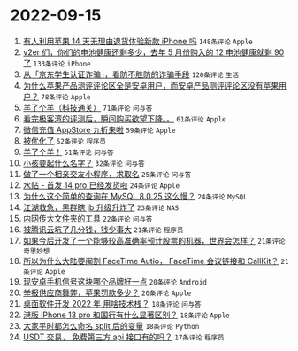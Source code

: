 # 2022-09-15

1. [有人利用苹果 14 天无理由退货体验新款 iPhone 吗](https://www.v2ex.com/t/880171) `148条评论` `Apple`
1. [v2er 们，你们的电池健康还剩多少，去年 5 月份购入的 12 电池健康就剩 90 了](https://www.v2ex.com/t/880194) `133条评论` `iPhone`
1. [从「京东学生认证诈骗」，看防不胜防的诈骗手段](https://www.v2ex.com/t/880154) `120条评论` `生活`
1. [为什么苹果产品测评评论区全是安卓用户，而安卓产品测评评论区没有苹果用户？](https://www.v2ex.com/t/880137) `78条评论` `Apple`
1. [羊了个羊（科技通关）](https://www.v2ex.com/t/880260) `71条评论` `问与答`
1. [看完极客湾的评测后，瞬间购买欲望下降。。](https://www.v2ex.com/t/880165) `61条评论` `Apple`
1. [微信充值 AppStore 九折来啦](https://www.v2ex.com/t/880238) `59条评论` `Apple`
1. [被优化了](https://www.v2ex.com/t/880174) `52条评论` `程序员`
1. [羊了个羊！](https://www.v2ex.com/t/880136) `51条评论` `问与答`
1. [小孩要起什么名字？](https://www.v2ex.com/t/880311) `32条评论` `问与答`
1. [做了一个相亲交友小程序，求取名](https://www.v2ex.com/t/880296) `25条评论` `问与答`
1. [水贴 - 首发 14 pro 已经发货啦](https://www.v2ex.com/t/880236) `24条评论` `Apple`
1. [为什么这个简单的查询在 MySQL 8.0.25 这么慢？](https://www.v2ex.com/t/880186) `24条评论` `MySQL`
1. [江湖救急，黑群瞎 jb 升级升炸了](https://www.v2ex.com/t/880284) `23条评论` `NAS`
1. [内网传大文件夹的工具](https://www.v2ex.com/t/880175) `22条评论` `问与答`
1. [被腾讯云坑了几分钱，钱少事大](https://www.v2ex.com/t/880372) `21条评论` `程序员`
1. [如果今后开发了一个能够较高准确率预计股票的机器，世界会怎样？](https://www.v2ex.com/t/880290) `21条评论` `奇思妙想`
1. [所以为什么大陆要阉割 FaceTime Autio， FaceTime 会议链接和 CallKit？](https://www.v2ex.com/t/880224) `21条评论` `Apple`
1. [现安卓手机信号这块哪个品牌好一点](https://www.v2ex.com/t/880204) `20条评论` `Android`
1. [举报供应商舞弊，苹果罚款多少？](https://www.v2ex.com/t/880181) `20条评论` `Apple`
1. [桌面软件开发 2022 年 用啥技术栈？](https://www.v2ex.com/t/880360) `18条评论` `问与答`
1. [港版 iPhone 13 pro 和国行有什么显著区别？](https://www.v2ex.com/t/880239) `18条评论` `Apple`
1. [大家平时都怎么命名 split 后的变量](https://www.v2ex.com/t/880180) `18条评论` `Python`
1. [USDT 交易， 免费第三方 api 接口有的吗？](https://www.v2ex.com/t/880312) `17条评论` `程序员`
